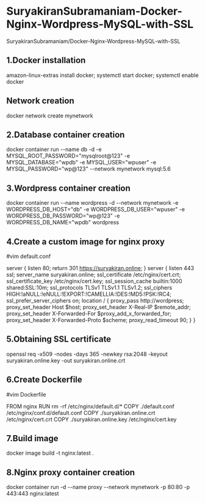 # SuryakiranSubramaniam-Docker-Nginx-Wordpress-MySQL-with-SSL
SuryakiranSubramaniam/Docker-Nginx-Wordpress-MySQL-with-SSL
## 1.Docker installation
amazon-linux-extras install docker; systemctl start docker; systemctl enable docker
## Network creation
docker network create mynetwork
## 2.Database container creation
docker container run --name db -d -e MYSQL_ROOT_PASSWORD="mysqlroot@123" -e MYSQL_DATABASE="wpdb" -e MYSQL_USER="wpuser" -e MYSQL_PASSWORD="wp@123" --network mynetwork mysql:5.6
## 3.Wordpress container creation
docker container run --name wordpress -d --network mynetwork -e WORDPRESS_DB_HOST="db" -e WORDPRESS_DB_USER="wpuser" -e WORDPRESS_DB_PASSWORD="wp@123" -e WORDPRESS_DB_NAME="wpdb" wordpress
## 4.Create a custom image for nginx proxy
#vim default.conf

server {
listen 80;
return 301 https://suryakiran.online;
}
server {
listen 443 ssl;
server_name suryakiran.online;
ssl_certificate /etc/nginx/cert.crt;
ssl_certificate_key /etc/nginx/cert.key;
ssl_session_cache builtin:1000 shared:SSL:10m;
ssl_protocols TLSv1 TLSv1.1 TLSv1.2;
ssl_ciphers HIGH:!aNULL:!eNULL:!EXPORT:!CAMELLIA:!DES:!MD5:!PSK:!RC4;
ssl_prefer_server_ciphers on;
location / {
proxy_pass http://wordpress;
proxy_set_header Host $host;
proxy_set_header X-Real-IP $remote_addr;
proxy_set_header X-Forwarded-For $proxy_add_x_forwarded_for;
proxy_set_header X-Forwarded-Proto $scheme;
proxy_read_timeout 90;
}
}

## 5.Obtaining SSL certificate
openssl req -x509 -nodes -days 365 -newkey rsa:2048 -keyout suryakiran.online.key -out suryakiran.online.crt

## 6.Create Dockerfile

#vim Dockerfile

FROM nginx
RUN rm -rf /etc/nginx/default.d/*
COPY ./default.conf /etc/nginx/conf.d/default.conf
COPY ./suryakiran.online.crt /etc/nginx/cert.crt
COPY ./suryakiran.online.key /etc/nginx/cert.key

## 7.Build image
docker image build -t nginx:latest .

## 8.Nginx proxy container creation
docker container run -d --name proxy --network mynetwork -p 80:80 -p 443:443 nginx:latest
